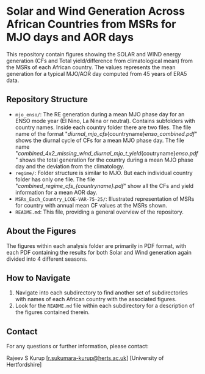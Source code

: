 # Solar and Wind Generation Across African Countries from MSRs for MJO days and AOR days

This repository contain figures showing the SOLAR and WIND energy generation (CFs and Total yield/difference from climatological mean) from the MSRs of each African country. The values represents the mean generation for a typical MJO/AOR day computed from 45 years of ERA5 data.

## Repository Structure

* `mjo_enso/`: The RE generation during a mean MJO phase day for an ENSO mode year (El Nino, La Nina or neutral). Contains subfolders with country names. Inside each country folder there are two files. The file name of the format "_diurnal_mjo_cfs_{countryname}_enso_combined.pdf_" shows the diurnal cycle of CFs for a mean MJO phase day. The file name "_combined_4x2_missing_wind_diurnal_mjo_t_yield_{coutryname}_enso.pdf_" shows the total generation for the country during a mean MJO phase day and the deviation from the climatology.
* `regime/`: Folder structure is similar to MJO. But each individual country folder has only one file. The file "*combined_regime_cfs_{countryname}.pdf*" show all the CFs and yield information for a mean AOR day.
* `MSRs_Each_Country_LCOE-VAR-75-25/`: Illustrated representation of MSRs for country with annual mean CF values at the MSRs shown.
* `README.md`: This file, providing a general overview of the repository.

## About the Figures

The figures within each analysis folder are primarily in PDF format, with each PDF containing the results for both Solar and Wind generation again divided into 4 different seasons.

## How to Navigate

1.  Navigate into each  subdirectory to find another set of subdirectories with names of each African country with the associated figures.
2.  Look for the `README.md` file within each subdirectory for a description of the figures contained therein.

## Contact

For any questions or further information, please contact:

Rajeev S Kurup
[r.sukumara-kurup@herts.ac.uk]
[University of Hertfordshire]
